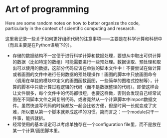 # Art of programming
Here are some random notes on how to better organize the code, particularly in the context of scientific computing and research.

这里我记录一些关于如何更好组织代码的注意事项——主要是在科学计算和科研中（而且主要是在Python语境下的）。

- 存储的数据结构不一定便于进行科学计算和数据处理，要想从中取出可供计算的数据（比如特定的数组）可能需要进行一些预处理。数据读取、预处理和取出可以使用的数据，这部分代码应该在单独的脚本文件中！不要尝试在做计算或者画图的文件中进行任何数据的预处理操作！画图的脚本中只放画图命令（调用在单独的模块中定义的画图函数画图，一些简单的图格式控制等），计算的脚本中只放计算过程逻辑的代码（而不是数据整理的代码）。即使这样会让文件很多，每个文件中的代码都很短，也要这样做，否则会发现自己经常试图在不同脚本文件之间复制代码，或者竟然从一个计算脚本中import数据文件。虽然快速写代码的时候都放一起会比较方便，但是时间一长就变成了灾难，所以要从第一个脚本就养成这样的习惯。简而言之：一个module只干一件事，能拆就拆。
- 经常使用的基本设定可以考虑单独存在一个configuration file里，而不是放在某一个计算/画图脚本里。
